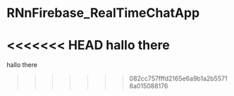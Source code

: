 # RNnFirebase_RealTimeChatApp
<<<<<<< HEAD
hallo there
=======

hallo there
>>>>>>> 082cc757fffd2165e6a9b1a2b55718a015088176
